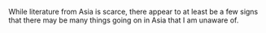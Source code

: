 While literature from Asia is scarce, there appear to at least be a few signs that there may be many things going on in Asia that I am unaware of.